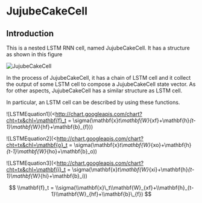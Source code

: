 # JujubeCakeCell

<script type="text/javascript" src="http://cdn.mathjax.org/mathjax/latest/MathJax.js?config=default"></script>

## Introduction

This is a nested LSTM RNN cell, named JujubeCakeCell. It has a structure as shown in this figure

![JujubeCakeCell](https://ws4.sinaimg.cn/large/006tNc79ly1g2qhhqnznyj30mc0dntaa.jpg)

In the process of JujubeCakeCell, it has a chain of LSTM cell and it collect the output of some LSTM cell to compose a JujubeCakeCell state vector. As for other aspects, JujubeCakeCell has a similar structure as LSTM cell.

In particular, an LSTM cell can be described by using these functions.

![LSTMEquation1]\(&lt;<http://chart.googleapis.com/chart?cht=tx&chl=\mathbf{f}_t> = \\sigma(\\mathbf{x}_t\\mathbf{W}_{xf}+\\mathbf{h}_{t-1}\\mathbf{W}_{hf}+\\mathbf{b}\_{f}))

![LSTMEquation2]\(&lt;<http://chart.googleapis.com/chart?cht=tx&chl=\mathbf{o}_t> = \\sigma(\\mathbf{x}_t\\mathbf{W}_{xo}+\\mathbf{h}_{t-1}\\mathbf{W}_{ho}+\\mathbf{b}\_o))

![LSTMEquation3]\(&lt;<http://chart.googleapis.com/chart?cht=tx&chl=\mathbf{i}_t> = \\sigma(\\mathbf{x}_t\\mathbf{W}_{xi}+\\mathbf{h}_{t-1}\\mathbf{W}_{hi}+\\mathbf{b}\_i))

$$
\\mathbf{f}_t = \\sigma(\\mathbf{x}\_t\\mathbf{W}_{xf}+\\mathbf{h}_{t-1}\\mathbf{W}_{hf}+\\mathbf{b}\_{f})
$$
